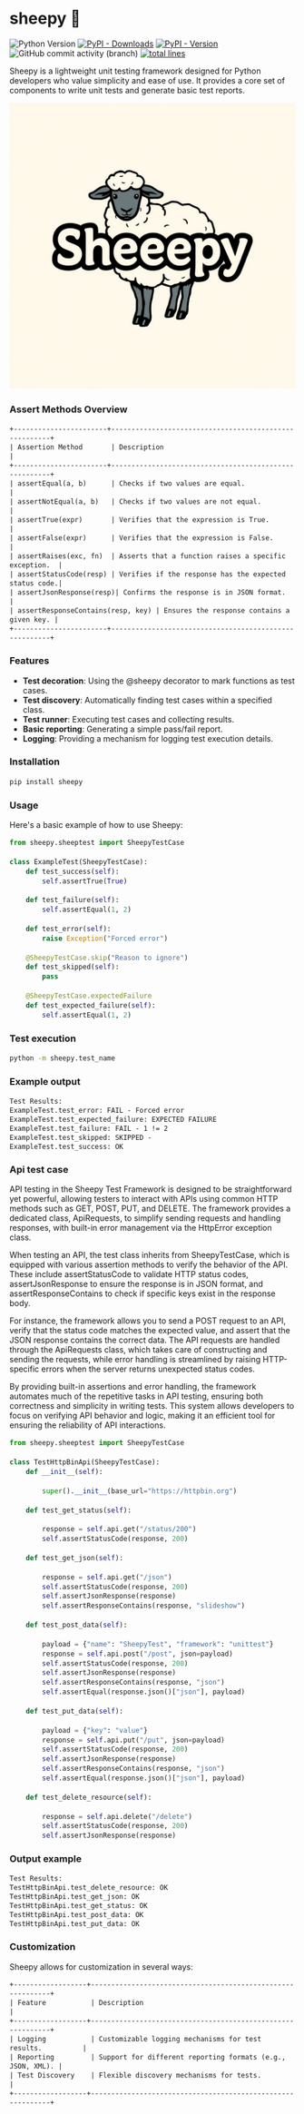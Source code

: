# sheepy 🐑 

![Python Version](https://img.shields.io/badge/python-v3.8%7C3.9%7C3.10%7C3.11%7C3.12-blue)
[![PyPI - Downloads](https://img.shields.io/pypi/dm/sheepy?color=blue)](https://pypi.org/project/sheepy/)
[![PyPI - Version](https://img.shields.io/pypi/v/sheepy?color=blue)](https://pypi.org/project/sheepy/)
![GitHub commit activity (branch)](https://img.shields.io/github/commit-activity/y/sheep-io/sheepy/main?color=blue)
[![total lines](https://tokei.rs/b1/github/sheep-io/sheepy)](https://github.com/sheep-io/sheepy)

Sheepy is a lightweight unit testing framework designed for Python developers who value simplicity and ease of use. It provides a core set of components to write unit tests and generate basic test reports.

![Logo](./img/logo.png)


### Assert Methods Overview

```
+-----------------------+-------------------------------------------------------+
| Assertion Method       | Description                                           |
+-----------------------+-------------------------------------------------------+
| assertEqual(a, b)      | Checks if two values are equal.                       |
| assertNotEqual(a, b)   | Checks if two values are not equal.                   |
| assertTrue(expr)       | Verifies that the expression is True.                 |
| assertFalse(expr)      | Verifies that the expression is False.                |
| assertRaises(exc, fn)  | Asserts that a function raises a specific exception.  |
| assertStatusCode(resp) | Verifies if the response has the expected status code.|
| assertJsonResponse(resp)| Confirms the response is in JSON format.             |
| assertResponseContains(resp, key) | Ensures the response contains a given key. |
+-----------------------+-------------------------------------------------------+
```

### Features

* **Test decoration**: Using the @sheepy decorator to mark functions as test cases.
* **Test discovery**: Automatically finding test cases within a specified class.
* **Test runner**: Executing test cases and collecting results.
* **Basic reporting**: Generating a simple pass/fail report.
* **Logging**: Providing a mechanism for logging test execution details.

### Installation

``` bash
pip install sheepy
```

### Usage

Here's a basic example of how to use Sheepy:

``` Python
from sheepy.sheeptest import SheepyTestCase

class ExampleTest(SheepyTestCase):
    def test_success(self):
        self.assertTrue(True)

    def test_failure(self):
        self.assertEqual(1, 2)

    def test_error(self):
        raise Exception("Forced error")

    @SheepyTestCase.skip("Reason to ignore")
    def test_skipped(self):
        pass

    @SheepyTestCase.expectedFailure
    def test_expected_failure(self):
        self.assertEqual(1, 2)

```

### Test execution

```bash
python -m sheepy.test_name
```

### Example output

```
Test Results:
ExampleTest.test_error: FAIL - Forced error
ExampleTest.test_expected_failure: EXPECTED FAILURE
ExampleTest.test_failure: FAIL - 1 != 2
ExampleTest.test_skipped: SKIPPED -
ExampleTest.test_success: OK
```

### Api test case

API testing in the Sheepy Test Framework is designed to be straightforward yet powerful, allowing testers to interact with APIs using common HTTP methods such as GET, POST, PUT, and DELETE. The framework provides a dedicated class, ApiRequests, to simplify sending requests and handling responses, with built-in error management via the HttpError exception class.

When testing an API, the test class inherits from SheepyTestCase, which is equipped with various assertion methods to verify the behavior of the API. These include assertStatusCode to validate HTTP status codes, assertJsonResponse to ensure the response is in JSON format, and assertResponseContains to check if specific keys exist in the response body.

For instance, the framework allows you to send a POST request to an API, verify that the status code matches the expected value, and assert that the JSON response contains the correct data. The API requests are handled through the ApiRequests class, which takes care of constructing and sending the requests, while error handling is streamlined by raising HTTP-specific errors when the server returns unexpected status codes.

By providing built-in assertions and error handling, the framework automates much of the repetitive tasks in API testing, ensuring both correctness and simplicity in writing tests. This system allows developers to focus on verifying API behavior and logic, making it an efficient tool for ensuring the reliability of API interactions.

``` Python
from sheepy.sheeptest import SheepyTestCase  

class TestHttpBinApi(SheepyTestCase):
    def __init__(self):
        
        super().__init__(base_url="https://httpbin.org")

    def test_get_status(self):
        
        response = self.api.get("/status/200")
        self.assertStatusCode(response, 200)  

    def test_get_json(self):
        
        response = self.api.get("/json")
        self.assertStatusCode(response, 200)  
        self.assertJsonResponse(response)  
        self.assertResponseContains(response, "slideshow")  

    def test_post_data(self):
        
        payload = {"name": "SheepyTest", "framework": "unittest"}
        response = self.api.post("/post", json=payload)
        self.assertStatusCode(response, 200)  
        self.assertJsonResponse(response)  
        self.assertResponseContains(response, "json") 
        self.assertEqual(response.json()["json"], payload)  

    def test_put_data(self):
        
        payload = {"key": "value"}
        response = self.api.put("/put", json=payload)
        self.assertStatusCode(response, 200)  
        self.assertJsonResponse(response)  
        self.assertResponseContains(response, "json")  
        self.assertEqual(response.json()["json"], payload)  

    def test_delete_resource(self):
        
        response = self.api.delete("/delete")
        self.assertStatusCode(response, 200)  
        self.assertJsonResponse(response)  
```

### Output example

```
Test Results:
TestHttpBinApi.test_delete_resource: OK
TestHttpBinApi.test_get_json: OK
TestHttpBinApi.test_get_status: OK
TestHttpBinApi.test_post_data: OK
TestHttpBinApi.test_put_data: OK
```

### Customization

Sheepy allows for customization in several ways:

```
+------------------+------------------------------------------------------------+
| Feature           | Description                                                |
+------------------+------------------------------------------------------------+
| Logging           | Customizable logging mechanisms for test results.          |
| Reporting         | Support for different reporting formats (e.g., JSON, XML). |
| Test Discovery    | Flexible discovery mechanisms for tests.                   |
+------------------+------------------------------------------------------------+
```